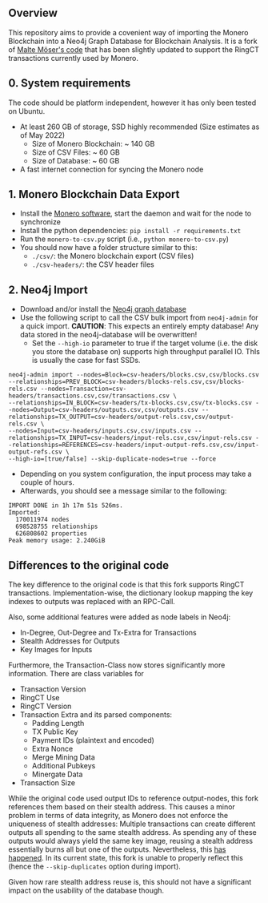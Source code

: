 ## Overview

This repository aims to provide a covenient way of importing the Monero Blockchain into a Neo4j Graph Database for Blockchain Analysis. It is a fork of [Malte Möser's code](https://github.com/maltemoeser/moneropaper) that has been slightly updated to support the RingCT transactions currently used by Monero.

## 0. System requirements ##

The code should be platform independent, however it has only been tested on Ubuntu.
- At least 260 GB of storage, SSD highly recommended (Size estimates as of May 2022)
  - Size of Monero Blockchain: ~ 140 GB 
  - Size of CSV Files: ~ 60 GB
  - Size of Database: ~ 60 GB
- A fast internet connection for syncing the Monero node


## 1. Monero Blockchain Data Export

- Install the [Monero software](https://www.getmonero.org/downloads/#cli), start the daemon and wait for the node to synchronize
- Install the python dependencies: `pip install -r requirements.txt`
- Run the `monero-to-csv.py` script (i.e., `python monero-to-csv.py`)
- You should now have a folder structure similar to this:
    - `./csv/`: the Monero blockchain export (CSV files)
    - `./csv-headers/`: the CSV header files

## 2. Neo4j Import

- Download and/or install the [Neo4j graph database](https://neo4j.com/docs/operations-manual/current/installation/)
- Use the following script to call the CSV bulk import from `neo4j-admin` for a quick import. **CAUTION**: This expects an entirely empty database! Any data stored in the neo4j-database will be overwritten!
    - Set the `--high-io` parameter to true if the target volume (i.e. the disk you store the database on) supports high throughput parallel IO. ThIs is usually the case for fast SSDs.
```
neo4j-admin import --nodes=Block=csv-headers/blocks.csv,csv/blocks.csv --relationships=PREV_BLOCK=csv-headers/blocks-rels.csv,csv/blocks-rels.csv --nodes=Transaction=csv-headers/transactions.csv,csv/transactions.csv \
--relationships=IN_BLOCK=csv-headers/tx-blocks.csv,csv/tx-blocks.csv --nodes=Output=csv-headers/outputs.csv,csv/outputs.csv --relationships=TX_OUTPUT=csv-headers/output-rels.csv,csv/output-rels.csv \
--nodes=Input=csv-headers/inputs.csv,csv/inputs.csv --relationships=TX_INPUT=csv-headers/input-rels.csv,csv/input-rels.csv --relationships=REFERENCES=csv-headers/input-output-refs.csv,csv/input-output-refs.csv \
--high-io=[true/false] --skip-duplicate-nodes=true --force
```
- Depending on you system configuration, the input process may take a couple of hours.
- Afterwards, you should see a message similar to the following:
```
IMPORT DONE in 1h 17m 51s 526ms.
Imported:
  170011974 nodes
  698528755 relationships
  626808602 properties
Peak memory usage: 2.240GiB
```

## Differences to the original code

The key difference to the original code is that this fork supports RingCT transactions. Implementation-wise, the dictionary lookup
mapping the key indexes to outputs was replaced with an RPC-Call.

Also, some additional features were added as node labels in Neo4j:
- In-Degree, Out-Degree and Tx-Extra for Transactions
- Stealth Addresses for Outputs
- Key Images for Inputs

Furthermore, the Transaction-Class now stores significantly more information. There are class variables for 
- Transaction Version
- RingCT Use
- RingCT Version
- Transaction Extra and its parsed components:      
  - Padding Length
  - TX Public Key
  - Payment IDs (plaintext and encoded)
  - Extra Nonce
  - Merge Mining Data
  - Additional Pubkeys
  - Minergate Data
- Transaction Size

While the original code used output IDs to reference output-nodes, this fork 
references them based on their stealth address. This causes a minor problem in
terms of data integrity, as Monero does not enforce the uniqueness of stealth
addresses: Multiple transactions can create different outputs all spending to the
same stealth address. As spending any of these outputs would always yield the same key image,
reusing a stealth address essentially burns all but one of the outputs.
Nevertheless, this [has happened](https://monero.stackexchange.com/questions/7746/duplicate-output-keys).
In its current state, this fork is unable to properly reflect this (hence the `--skip-duplicates` option during import).

Given how rare stealth address reuse is, this should not have a significant impact on the usability of the database though. 

